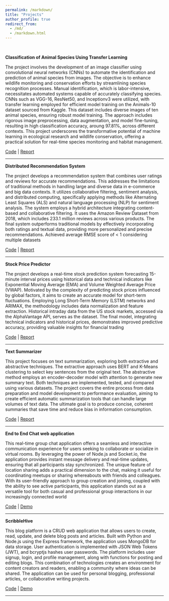 ```yaml
---
permalink: /markdown/
title: "Projects"
author_profile: true
redirect_from: 
  - /md/
  - /markdown.html
---
```

<br>

**Classification of Animal Species Using Transfer Learning**

The project involves the development of an image classifier using convolutional neural networks (CNNs) to automate the identification and prediction of animal species from images. The objective is to enhance wildlife monitoring and conservation efforts by streamlining species recognition processes. Manual identification, which is labor-intensive, necessitates automated systems capable of accurately classifying species. CNNs such as VGG-16, ResNet50, and Inceptionv3 were utilized, with transfer learning employed for efficient model training on the Animals-10 dataset sourced from Kaggle. This dataset includes diverse images of ten animal species, ensuring robust model training. The approach includes rigorous image preprocessing, data augmentation, and model fine-tuning, resulting in high classification accuracy, aroung 97.81%, across different contexts. This project underscores the transformative potential of machine learning in ecological research and wildlife conservation, offering a practical solution for real-time species monitoring and habitat management.

[Code](https://github.com/Rkbp-099/Classification-of-Animal-Species-Using-Transfer-Learning)
| [Report](https://github.com/Rkbp-099/Classification-of-Animal-Species-Using-Transfer-Learning/blob/main/Report.pdf)

---

**Distributed Recommendation System**

The project develops a recommendation system that combines user ratings and reviews for accurate recommendations. This addresses the limitations of traditional methods in handling large and diverse data in e-commerce and big data contexts. It utilizes collaborative filtering, sentiment analysis, and distributed computing, specifically applying methods like Alternating Least Squares (ALS) and natural language processing (NLP) for sentiment analysis. The system employs a hybrid architecture integrating content-based and collaborative filtering. It uses the Amazon Review Dataset from 2018, which includes 233.1 million reviews across various products. The final system outperforms traditional models by effectively incorporating both ratings and textual data, providing more personalized and precise recommendations. Achieved average RMSE score of < 1 considering multiple datasets

[Code](https://github.com/Rkbp-099/Distributed-Recommedation-System)
| [Report](https://github.com/Rkbp-099/Distributed-Recommedation-System/blob/main/Report.pdf)

---


**Stock Price Predictor**

The project develops a real-time stock prediction system forecasting 15-minute interval prices using historical data and technical indicators like Exponential Moving Average (EMA) and Volume Weighted Average Price (VWAP). Motivated by the complexity of predicting stock prices influenced by global factors, it aims to create an accurate model for short-term fluctuations. Employing Long Short-Term Memory (LSTM) networks and ARIMAX, the methodology includes data normalization and feature extraction. Historical intraday data from the US stock markets, accessed via the AlphaVantage API, serves as the dataset. The final model, integrating technical indicators and historical prices, demonstrates improved predictive accuracy, providing valuable insights for financial trading

[Code](https://github.com/Rkbp-099/Stock-Price-Predictor)
| [Report](https://github.com/Rkbp-099/Stock-Price-Predictor/blob/main/Report.pdf)

---

**Text Summarizer**

This project focuses on text summarization, exploring both extractive and abstractive techniques. The extractive approach uses BERT and K-Means clustering to select key sentences from the original text. The abstractive method employs an encoder-decoder model with attention to generate new summary text. Both techniques are implemented, tested, and compared using various datasets. The project covers the entire process from data preparation and model development to performance evaluation, aiming to create efficient automatic summarization tools that can handle large volumes of text data. The ultimate goal is to produce concise, coherent summaries that save time and reduce bias in information consumption.

[Code](https://github.com/Rkbp-099/Text-Summarizer)
| [Report](https://github.com/Rkbp-099/Text-Summarizer/blob/main/Text%20summary%20generator%20ppt.pdf)

---

**End to End Chat web application**

This real-time group chat application offers a seamless and interactive communication experience for users seeking to collaborate or socialize in virtual rooms. By leveraging the power of Node.js and Socket.io, the application provides instant message delivery and real-time updates, ensuring that all participants stay synchronized. The unique feature of location sharing adds a practical dimension to the chat, making it useful for coordinating meetups or sharing whereabouts with friends and colleagues. With its user-friendly approach to group creation and joining, coupled with the ability to see active participants, this application stands out as a versatile tool for both casual and professional group interactions in our increasingly connected world

[Code](https://github.com/Rkbp-099/End-to-End-Chat-Web-Application)
| [Demo](https://github.com/Rkbp-099/End-to-End-Chat-Web-Application/blob/master/README.md)

---

**ScribbleHive**

This blog platform is a CRUD web application that allows users to create, read, update, and delete blog posts and articles. Built with Python and Node.js using the Express framework, the application uses MongoDB for data storage. User authentication is implemented with JSON Web Tokens (JWT), and bcryptjs hashes user passwords. The platform includes user signup, login, and profile management, along with functions for posting and editing blogs. This combination of technologies creates an environment for content creators and readers, enabling a community where ideas can be shared. The application can be used for personal blogging, professional articles, or collaborative writing projects.

[Code](https://github.com/Rkbp-099/ScribbleHive)
| [Demo](https://github.com/Rkbp-099/ScribbleHive/blob/master/README.md)

---